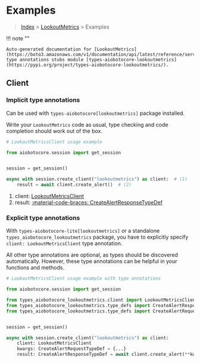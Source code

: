 # Examples

> [Index](../README.md) > [LookoutMetrics](./README.md) > Examples

!!! note ""

    Auto-generated documentation for [LookoutMetrics](https://boto3.amazonaws.com/v1/documentation/api/latest/reference/services/lookoutmetrics.html#lookoutmetrics)
    type annotations stubs module [types-aiobotocore-lookoutmetrics](https://pypi.org/project/types-aiobotocore-lookoutmetrics/).

## Client

### Implicit type annotations

Can be used with `types-aiobotocore[lookoutmetrics]` package installed.

Write your `LookoutMetrics` code as usual,
type checking and code completion should work out of the box.



```python
# LookoutMetricsClient usage example

from aiobotocore.session import get_session


session = get_session()

async with session.create_client("lookoutmetrics") as client:  # (1)
    result = await client.create_alert()  # (2)
```

1. client: [LookoutMetricsClient](./client.md)
2. result: [:material-code-braces: CreateAlertResponseTypeDef](./type_defs.md#createalertresponsetypedef) 






### Explicit type annotations

With `types-aiobotocore-lite[lookoutmetrics]`
or a standalone `types_aiobotocore_lookoutmetrics` package, you have to explicitly specify
`client: LookoutMetricsClient` type annotation.

All other type annotations are optional, as types should be discovered automatically.
However, these type annotations can be helpful in your functions and methods.


```python
# LookoutMetricsClient usage example with type annotations

from aiobotocore.session import get_session

from types_aiobotocore_lookoutmetrics.client import LookoutMetricsClient
from types_aiobotocore_lookoutmetrics.type_defs import CreateAlertResponseTypeDef
from types_aiobotocore_lookoutmetrics.type_defs import CreateAlertRequestTypeDef


session = get_session()

async with session.create_client("lookoutmetrics") as client:
    client: LookoutMetricsClient
    kwargs: CreateAlertRequestTypeDef = {...}
    result: CreateAlertResponseTypeDef = await client.create_alert(**kwargs)
```




